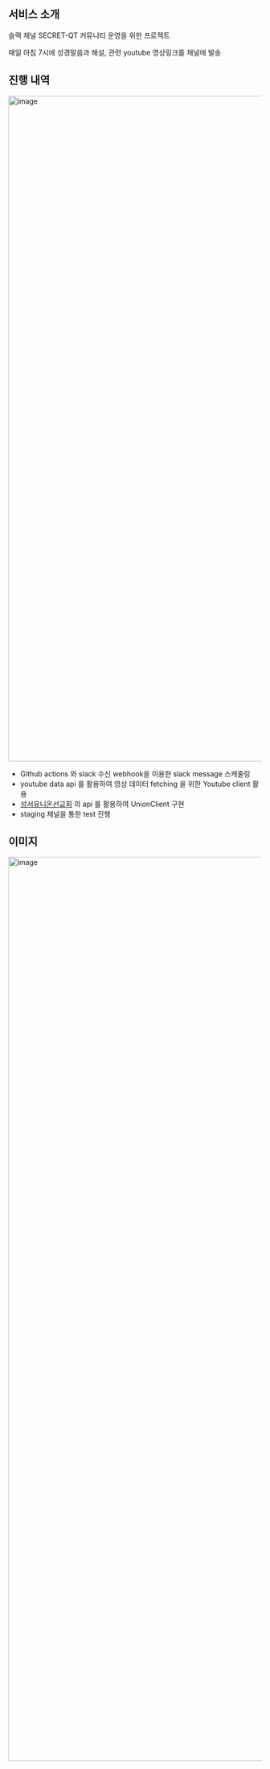 ## 서비스 소개

슬랙 채널 SECRET-QT 커뮤니티 운영을 위한 프로젝트

매일 아침 7시에 성경말씀과 해설, 관련 youtube 영상링크를 채널에 발송


## 진행 내역

<img width="1325" alt="image" src="https://user-images.githubusercontent.com/82504981/236675389-1d7c4169-1612-487b-bf2b-0d304a1d8f13.png">

- Github actions 와 slack 수신 webhook을 이용한 slack message 스캐줄링
- youtube data api 를 활용하여 영상 데이터 fetching 을 위한 Youtube client 활용
- [성서유니온선교회](https://sum.su.or.kr:8888/bible/today) 의 api 를 활용하여 UnionClient 구현
- staging 채널을 통한 test 진행

## 이미지

<img width="1800" alt="image" src="https://user-images.githubusercontent.com/82504981/236675173-49666ae9-577c-4c86-98a2-79c46fb65331.png">
